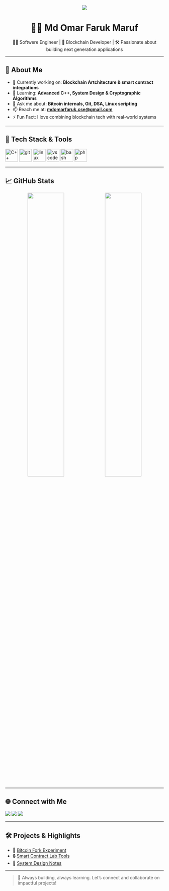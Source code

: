 <!-- Profile Header Banner -->
<p align="center">
  <img src="https://capsule-render.vercel.app/api?text=Hi!%20I'm%20Omar%20👋&animation=fadeIn&type=waving&color=gradient&height=100"/>
</p>

<!-- Intro -->
<h1 align="center">👨‍💻 Md Omar Faruk Maruf</h1>
<p align="center"> 👨‍💻 Softwere Engineer | 💼 Blockchain Developer | 🛠️ Passionate about building next generation applications</p>

---

## 🧠 About Me

- 🔭 Currently working on: **Blockchain Artchitecture & smart contract integrations**
- 🌱 Learning: **Advanced C++, System Design & Cryptographic Algorithms**
- 💬 Ask me about: **Bitcoin internals, Git, DSA, Linux scripting**
- 📫 Reach me at: **mdomarfaruk.cse@gmail.com**
- ⚡ Fun Fact: I love combining blockchain tech with real-world systems

---

## 🚀 Tech Stack & Tools

<p align="left">
  <img src="https://cdn.jsdelivr.net/gh/devicons/devicon/icons/cplusplus/cplusplus-original.svg" alt="C++" width="40" height="40"/>
  <img src="https://cdn.jsdelivr.net/gh/devicons/devicon/icons/git/git-original.svg" alt="git" width="40" height="40"/>
  <img src="https://cdn.jsdelivr.net/gh/devicons/devicon/icons/linux/linux-original.svg" alt="linux" width="40" height="40"/>
  <img src="https://cdn.jsdelivr.net/gh/devicons/devicon/icons/vscode/vscode-original.svg" alt="vscode" width="40" height="40"/>
  <img src="https://cdn.jsdelivr.net/gh/devicons/devicon/icons/bash/bash-original.svg" alt="bash" width="40" height="40"/>
  <img src="https://cdn.jsdelivr.net/gh/devicons/devicon/icons/php/php-original.svg" alt="php" width="40" height="40"/>
</p>

---

## 📈 GitHub Stats

<p align="center">
  <img src="https://github-readme-stats.vercel.app/api?username=OmarFarukMaruf&show_icons=true&theme=radical" width="48%"/>
  <img src="https://github-readme-streak-stats.herokuapp.com/?user=OmarFarukMaruf&theme=radical" width="48%"/>
</p>

---

## 🌐 Connect with Me

<p align="left">
  <a href="mailto:mdomarfaruk.cse@gmail.com"><img src="https://img.shields.io/badge/email-%23EA4335.svg?&style=for-the-badge&logo=gmail&logoColor=white"/></a>
  <a href="https://www.linkedin.com/in/omar-faruk-maruf"><img src="https://img.shields.io/badge/LinkedIn-%230077B5.svg?&style=for-the-badge&logo=linkedin&logoColor=white"/></a>
  <a href="https://www.instagram.com/omar_faruk_maruf/"><img src="https://img.shields.io/badge/Instagram-%23E4405F.svg?&style=for-the-badge&logo=instagram&logoColor=white"/></a>
</p>

---

## 🛠️ Projects & Highlights

- 🔗 [Bitcoin Fork Experiment](https://github.com/omarSmcLabs/smcbitcoin_v24)
- 🔒 [Smart Contract Lab Tools](https://github.com/omarSmcLabs/smc-tools)
- 📘 [System Design Notes](https://github.com/omarSmcLabs/system-design-notes)

---

> 🎯 Always building, always learning. Let’s connect and collaborate on impactful projects!

